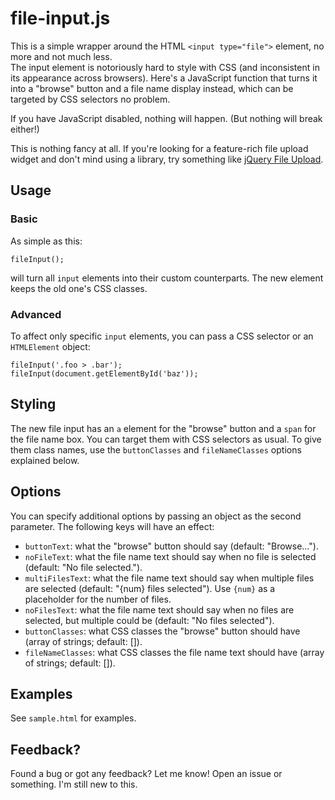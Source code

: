 # file-input.js

This is a simple wrapper around the HTML `<input type="file">` element, no more and not much less.  
The input element is notoriously hard to style with CSS (and inconsistent in its appearance across browsers).
Here's a JavaScript function that turns it into a "browse" button and a file name display instead, which can be targeted
by CSS selectors no problem.

If you have JavaScript disabled, nothing will happen. (But nothing will break either!)

This is nothing fancy at all. If you're looking for a feature-rich file upload widget and don't mind using a library,
try something like [jQuery File Upload](https://github.com/blueimp/jQuery-File-Upload).

## Usage

### Basic

As simple as this:  

    fileInput();
will turn all `input` elements into their custom counterparts. The new element keeps the old one's CSS classes.

### Advanced

To affect only specific `input` elements, you can pass a CSS selector or an `HTMLElement` object:

    fileInput('.foo > .bar');
    fileInput(document.getElementById('baz'));
   
## Styling

The new file input has an `a` element for the "browse" button and a `span` for the file name box. You can target them
with CSS selectors as usual. To give them class names, use the `buttonClasses` and `fileNameClasses` options explained
below.

## Options

You can specify additional options by passing an object as the second parameter. The following keys will have an effect:
* `buttonText`: what the "browse" button should say (default: "Browse&hellip;").
* `noFileText`: what the file name text should say when no file is selected (default: "No file selected.").
* `multiFilesText`: what the file name text should say when multiple files are selected (default: "{num} files
selected"). Use `{num}` as a placeholder for the number of files.
* `noFilesText`: what the file name text should say when no files are selected, but multiple could be (default: "No
files selected").
* `buttonClasses`: what CSS classes the "browse" button should have (array of strings; default: []).
* `fileNameClasses`: what CSS classes the file name text should have (array of strings; default: []).

## Examples

See `sample.html` for examples.
	
## Feedback?

Found a bug or got any feedback? Let me know! Open an issue or something. I'm still new to this.